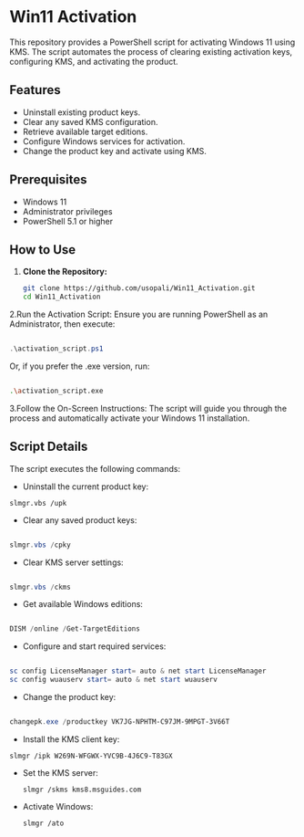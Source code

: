 
# Win11 Activation

This repository provides a PowerShell script for activating Windows 11 using KMS. The script automates the process of clearing existing activation keys, configuring KMS, and activating the product.

## Features

- Uninstall existing product keys.
- Clear any saved KMS configuration.
- Retrieve available target editions.
- Configure Windows services for activation.
- Change the product key and activate using KMS.

## Prerequisites

- Windows 11
- Administrator privileges
- PowerShell 5.1 or higher

## How to Use

1. **Clone the Repository:**
   ```bash
   git clone https://github.com/usopali/Win11_Activation.git
   cd Win11_Activation

2.Run the Activation Script: Ensure you are running PowerShell as an Administrator, then execute:

```powershell

.\activation_script.ps1
```

Or, if you prefer the .exe version, run:

```bash

.\activation_script.exe
```

3.Follow the On-Screen Instructions: The script will guide you through the process and automatically activate your Windows 11 installation.

## Script Details

The script executes the following commands:

- Uninstall the current product key:

```
slmgr.vbs /upk
```


- Clear any saved product keys:

```powershell

slmgr.vbs /cpky
```

- Clear KMS server settings:

```powershell

slmgr.vbs /ckms
```
- Get available Windows editions:

```powershell

DISM /online /Get-TargetEditions
```

- Configure and start required services:

```powershell

sc config LicenseManager start= auto & net start LicenseManager
sc config wuauserv start= auto & net start wuauserv
```
- Change the product key:

```powershell

changepk.exe /productkey VK7JG-NPHTM-C97JM-9MPGT-3V66T
```
- Install the KMS client key:
```
slmgr /ipk W269N-WFGWX-YVC9B-4J6C9-T83GX
```
- Set the KMS server:
  ```
  slmgr /skms kms8.msguides.com
  ```
- Activate Windows:
  ```
  slmgr /ato
```
